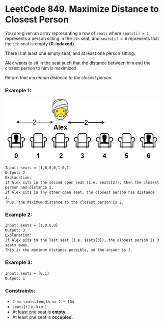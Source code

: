 # LeetCode 849. Maximize Distance to Closest Person
You are given an array representing a row of `seats` where `seats[i] = 1` represents a person sitting in the `ith` seat, and `seats[i] = 0` represents that the `ith` seat is empty **(0-indexed)**.

There is at least one empty seat, and at least one person sitting.

Alex wants to sit in the seat such that the distance between him and the closest person to him is maximized. 

Return *that maximum distance to the closest person*.

### Example 1:
![distance](images/distance.jpg)
```
Input: seats = [1,0,0,0,1,0,1]
Output: 2
Explanation: 
If Alex sits in the second open seat (i.e. seats[2]), then the closest person has distance 2.
If Alex sits in any other open seat, the closest person has distance 1.
Thus, the maximum distance to the closest person is 2.
```

### Example 2:
```
Input: seats = [1,0,0,0]
Output: 3
Explanation: 
If Alex sits in the last seat (i.e. seats[3]), the closest person is 3 seats away.
This is the maximum distance possible, so the answer is 3.
```

### Example 3:
```
Input: seats = [0,1]
Output: 1
``` 

### Constraints:

* `2 <= seats.length <= 2 * 104`
* `seats[i]` is `0` or `1`.
* At least one seat is **empty**.
* At least one seat is **occupied**.